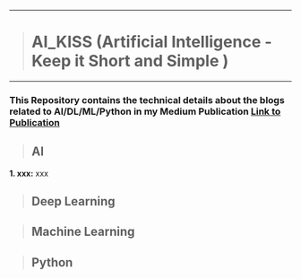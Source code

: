 ------------------
> # AI_KISS (Artificial Intelligence - Keep it Short and Simple )
------------------

### This Repository contains the technical details about the blogs related to AI/DL/ML/Python in my Medium Publication [Link to Publication](https://medium.com/aikiss) 


> ## AI
**1. xxx:** xxx

 
 
> ## Deep Learning

  
  
> ## Machine Learning
 
 
 
> ## Python